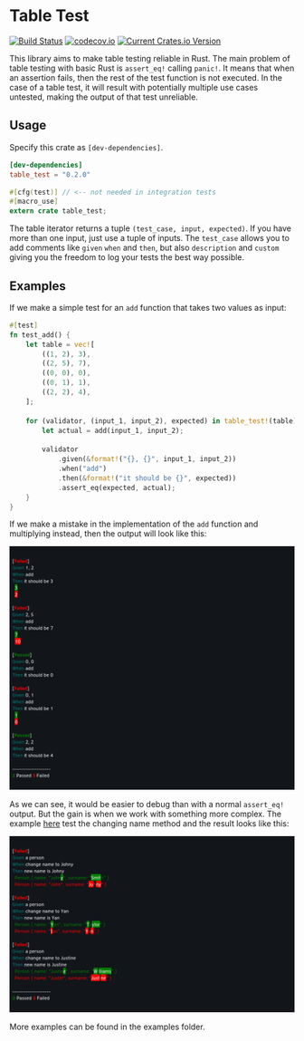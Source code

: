# Table Test
[![Build Status](https://travis-ci.org/nathanielsimard/table-test.svg?branch=master)](https://travis-ci.org/nathanielsimard/table-test)
[![codecov.io](https://codecov.io/gh/nathanielsimard/table-test/coverage.svg?branch=master)](https://codecov.io/gh/nathanielsimard/table-test)
[![Current Crates.io Version](https://img.shields.io/crates/v/table-test.svg)](https://crates.io/crates/table-test)

This library aims to make table testing reliable in Rust. 
The main problem of table testing with basic Rust is `assert_eq!` calling `panic!`.
It means that when an assertion fails, then the rest of the test function is not executed.
In the case of a table test, it will result with potentially multiple use cases untested, making the output of that test unreliable.

## Usage

Specify this crate as `[dev-dependencies]`.

```toml
[dev-dependencies]
table_test = "0.2.0"
```

```rust
#[cfg(test)] // <-- not needed in integration tests
#[macro_use]
extern crate table_test;
```

The table iterator returns a tuple `(test_case, input, expected)`.
If you have more than one input, just use a tuple of inputs.
The `test_case` allows you to add comments like `given` `when` and `then`, but also `description` and `custom` giving you the freedom to log your tests the best way possible.

## Examples

If we make a simple test for an `add` function that takes two values as input:

```rust
#[test]
fn test_add() {
    let table = vec![
        ((1, 2), 3),
        ((2, 5), 7),
        ((0, 0), 0),
        ((0, 1), 1),
        ((2, 2), 4),
    ];

    for (validator, (input_1, input_2), expected) in table_test!(table) {
        let actual = add(input_1, input_2);

        validator
            .given(&format!("{}, {}", input_1, input_2))
            .when("add")
            .then(&format!("it should be {}", expected))
            .assert_eq(expected, actual);
    }
}
```
If we make a mistake in the implementation of the `add` function and multiplying instead, then the output will look like this:

![multiple inputs](examples_outputs/multiple_inputs.png)

As we can see, it would be easier to debug than with a normal `assert_eq!` output.
But the gain is when we work with something more complex.
The example [here](examples/mutable_struct.rs) test the changing name method and the result looks like this:

![mutable struct](examples_outputs/mutable_struct.png)

More examples can be found in the examples folder.